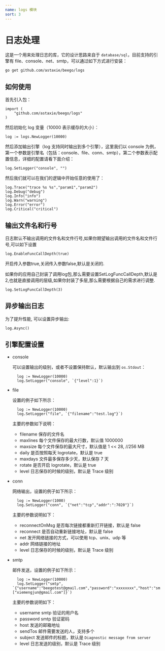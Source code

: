 ```yaml
---
name: logs 模块
sort: 3
---
```


# 日志处理

这是一个用来处理日志的库，它的设计思路来自于 `database/sql`，目前支持的引擎有 file、console、net、smtp，可以通过如下方式进行安装：

	go get github.com/astaxie/beego/logs

## 如何使用

首先引入包：

	import (
		"github.com/astaxie/beego/logs"
	)	

然后初始化 log 变量（10000 表示缓存的大小）：

	log := logs.NewLogger(10000)

然后添加输出引擎（log 支持同时输出到多个引擎），这里我们以 console 为例，第一个参数是引擎名（包括：console、file、conn、smtp），第二个参数表示配置信息，详细的配置请看下面介绍：

	log.SetLogger("console", "")

然后我们就可以在我们的逻辑中开始任意的使用了：

	log.Trace("trace %s %s","param1","param2")
	log.Debug("debug")
	log.Info("info")
	log.Warn("warning")
	log.Error("error")
	log.Critical("critical")
	
## 输出文件名和行号

日志默认不输出调用的文件名和文件行号,如果你期望输出调用的文件名和文件行号,可以如下设置

	log.EnableFuncCallDepth(true)
	
开启传入参数true,关闭传入参数false,默认是关闭的.

如果你的应用自己封装了调用log包,那么需要设置SetLogFuncCallDepth,默认是2,也就是直接调用的层级,如果你封装了多层,那么需要根据自己的需求进行调整.

	log.SetLogFuncCallDepth(3)
	
## 异步输出日志

为了提升性能, 可以设置异步输出:

    log.Async()

## 引擎配置设置

- console
   
	可以设置输出的级别，或者不设置保持默认，默认输出到 `os.Stdout`：
	
		log := NewLogger(10000)
		log.SetLogger("console", `{"level":1}`)						
- file 

	设置的例子如下所示：
	
		log := NewLogger(10000)
		log.SetLogger("file", `{"filename":"test.log"}`)
		
	主要的参数如下说明：
	- filename 保存的文件名
	- maxlines 每个文件保存的最大行数，默认值 1000000
	- maxsize 每个文件保存的最大尺寸，默认值是 1 << 28, //256 MB
	- daily 是否按照每天 logrotate，默认是 true
	- maxdays 文件最多保存多少天，默认保存 7 天
	- rotate 是否开启 logrotate，默认是 true
	- level 日志保存的时候的级别，默认是 Trace 级别
	
- conn

	网络输出，设置的例子如下所示：
	
		log := NewLogger(1000)
		log.SetLogger("conn", `{"net":"tcp","addr":":7020"}`)
		
	主要的参数说明如下：
	- reconnectOnMsg 是否每次链接都重新打开链接，默认是 false
	- reconnect 是否自动重新链接地址，默认是 false
	- net 发开网络链接的方式，可以使用 tcp、unix、udp 等
	- addr 网络链接的地址
	- level  日志保存的时候的级别，默认是 Trace 级别
	
- smtp

	邮件发送，设置的例子如下所示：
	
		log := NewLogger(10000)
		log.SetLogger("smtp", `{"username":"beegotest@gmail.com","password":"xxxxxxxx","host":"smtp.gmail.com:587","sendTos":["xiemengjun@gmail.com"]}`)	
		
	主要的参数说明如下：
	- username smtp 验证的用户名
	- password smtp 验证密码
	- host  发送的邮箱地址
	- sendTos   邮件需要发送的人，支持多个
	- subject   发送邮件的标题，默认是 `Diagnostic message from server`
	- level 日志发送的级别，默认是 Trace 级别
